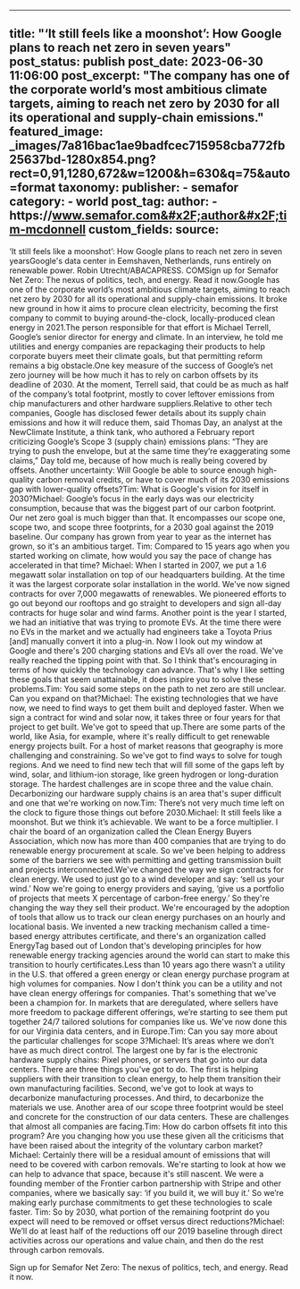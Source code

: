 
---
title: "‘It still feels like a moonshot’: How Google plans to reach net zero in seven years" 
post_status: publish
post_date: 2023-06-30 11:06:00 
post_excerpt: "The company has one of the corporate world’s most ambitious climate targets, aiming to reach net zero by 2030 for all its operational and supply-chain emissions."
featured_image: _images/7a816bac1ae9badfcec715958cba772fb25637bd-1280x854.png?rect&#x3D;0,91,1280,672&amp;w&#x3D;1200&amp;h&#x3D;630&amp;q&#x3D;75&amp;auto&#x3D;format 
taxonomy:
    publisher:
        - semafor
    category:
        - world 
    post_tag:
    author:
        - https:&#x2F;&#x2F;www.semafor.com&#x2F;author&#x2F;tim-mcdonnell
custom_fields:
    source: 
---
‘It still feels like a moonshot’: How Google plans to reach net zero in seven yearsGoogle&#39;s data center in Eemshaven, Netherlands, runs entirely on renewable power. Robin Utrecht&#x2F;ABACAPRESS. COMSign up for Semafor Net Zero: The nexus of politics, tech, and energy. Read it now.Google has one of the corporate world’s most ambitious climate targets, aiming to reach net zero by 2030 for all its operational and supply-chain emissions. It broke new ground in how it aims to procure clean electricity, becoming the first company to commit to buying around-the-clock, locally-produced clean energy in 2021.The person responsible for that effort is Michael Terrell, Google’s senior director for energy and climate. In an interview, he told me utilities and energy companies are repackaging their products to help corporate buyers meet their climate goals, but that permitting reform remains a big obstacle.One key measure of the success of Google’s net zero journey will be how much it has to rely on carbon offsets by its deadline of 2030. At the moment, Terrell said, that could be as much as half of the company’s total footprint, mostly to cover leftover emissions from chip manufacturers and other hardware suppliers.Relative to other tech companies, Google has disclosed fewer details about its supply chain emissions and how it will reduce them, said Thomas Day, an analyst at the NewClimate Institute, a think tank, who authored a February report criticizing Google’s Scope 3 (supply chain) emissions plans: “They are trying to push the envelope, but at the same time they’re exaggerating some claims,” Day told me, because of how much is really being covered by offsets. Another uncertainty: Will Google be able to source enough high-quality carbon removal credits, or have to cover much of its 2030 emissions gap with lower-quality offsets?Tim: What is Google&#39;s vision for itself in 2030?Michael: Google’s focus in the early days was our electricity consumption, because that was the biggest part of our carbon footprint. Our net zero goal is much bigger than that. It encompasses our scope one, scope two, and scope three footprints, for a 2030 goal against the 2019 baseline. Our company has grown from year to year as the internet has grown, so it&#39;s an ambitious target. Tim: Compared to 15 years ago when you started working on climate, how would you say the pace of change has accelerated in that time? Michael: When I started in 2007, we put a 1.6 megawatt solar installation on top of our headquarters building. At the time it was the largest corporate solar installation in the world. We&#39;ve now signed contracts for over 7,000 megawatts of renewables. We pioneered efforts to go out beyond our rooftops and go straight to developers and sign all-day contracts for huge solar and wind farms. Another point is the year I started, we had an initiative that was trying to promote EVs. At the time there were no EVs in the market and we actually had engineers take a Toyota Prius [and] manually convert it into a plug-in. Now I look out my window at Google and there&#39;s 200 charging stations and EVs all over the road. We&#39;ve really reached the tipping point with that. So I think that&#39;s encouraging in terms of how quickly the technology can advance. That&#39;s why I like setting these goals that seem unattainable, it does inspire you to solve these problems.Tim: You said some steps on the path to net zero are still unclear. Can you expand on that?Michael: The existing technologies that we have now, we need to find ways to get them built and deployed faster. When we sign a contract for wind and solar now, it takes three or four years for that project to get built. We&#39;ve got to speed that up.There are some parts of the world, like Asia, for example, where it&#39;s really difficult to get renewable energy projects built. For a host of market reasons that geography is more challenging and constraining. So we&#39;ve got to find ways to solve for tough regions. And we need to find new tech that will fill some of the gaps left by wind, solar, and lithium-ion storage, like green hydrogen or long-duration storage. The hardest challenges are in scope three and the value chain. Decarbonizing our hardware supply chains is an area that&#39;s super difficult and one that we&#39;re working on now.Tim: There’s not very much time left on the clock to figure those things out before 2030.Michael: It still feels like a moonshot. But we think it’s achievable. We want to be a force multiplier. I chair the board of an organization called the Clean Energy Buyers Association, which now has more than 400 companies that are trying to do renewable energy procurement at scale. So we&#39;ve been helping to address some of the barriers we see with permitting and getting transmission built and projects interconnected.We&#39;ve changed the way we sign contracts for clean energy. We used to just go to a wind developer and say: ‘sell us your wind.’ Now we&#39;re going to energy providers and saying, ‘give us a portfolio of projects that meets X percentage of carbon-free energy.’ So they&#39;re changing the way they sell their product. We&#39;re encouraged by the adoption of tools that allow us to track our clean energy purchases on an hourly and locational basis. We invented a new tracking mechanism called a time-based energy attributes certificate, and there&#39;s an organization called EnergyTag based out of London that&#39;s developing principles for how renewable energy tracking agencies around the world can start to make this transition to hourly certificates.Less than 10 years ago there wasn’t a utility in the U.S. that offered a green energy or clean energy purchase program at high volumes for companies. Now I don&#39;t think you can be a utility and not have clean energy offerings for companies. That&#39;s something that we&#39;ve been a champion for. In markets that are deregulated, where sellers have more freedom to package different offerings, we’re starting to see them put together 24&#x2F;7 tailored solutions for companies like us. We&#39;ve now done this for our Virginia data centers, and in Europe.Tim: Can you say more about the particular challenges for scope 3?Michael: It’s areas where we don’t have as much direct control. The largest one by far is the electronic hardware supply chains: Pixel phones, or servers that go into our data centers. There are three things you&#39;ve got to do. The first is helping suppliers with their transition to clean energy, to help them transition their own manufacturing facilities. Second, we&#39;ve got to look at ways to decarbonize manufacturing processes. And third, to decarbonize the materials we use. Another area of our scope three footprint would be steel and concrete for the construction of our data centers. These are challenges that almost all companies are facing.Tim: How do carbon offsets fit into this program? Are you changing how you use these given all the criticisms that have been raised about the integrity of the voluntary carbon market?Michael: Certainly there will be a residual amount of emissions that will need to be covered with carbon removals. We&#39;re starting to look at how we can help to advance that space, because it&#39;s still nascent. We were a founding member of the Frontier carbon partnership with Stripe and other companies, where we basically say: ‘if you build it, we will buy it.’ So we’re making early purchase commitments to get these technologies to scale faster. Tim: So by 2030, what portion of the remaining footprint do you expect will need to be removed or offset versus direct reductions?Michael: We’ll do at least half of the reductions off our 2019 baseline through direct activities across our operations and value chain, and then do the rest through carbon removals.

Sign up for Semafor Net Zero: The nexus of politics, tech, and energy. Read it now. 